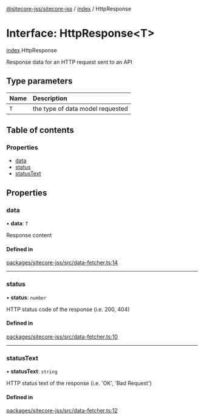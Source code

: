 [@sitecore-jss/sitecore-jss](../README.md) / [index](../modules/index.md) / HttpResponse

# Interface: HttpResponse\<T\>

[index](../modules/index.md).HttpResponse

Response data for an HTTP request sent to an API

## Type parameters

| Name | Description |
| :------ | :------ |
| `T` | the type of data model requested |

## Table of contents

### Properties

- [data](index.HttpResponse.md#data)
- [status](index.HttpResponse.md#status)
- [statusText](index.HttpResponse.md#statustext)

## Properties

### data

• **data**: `T`

Response content

#### Defined in

[packages/sitecore-jss/src/data-fetcher.ts:14](https://github.com/Sitecore/jss/blob/ae03d915a/packages/sitecore-jss/src/data-fetcher.ts#L14)

___

### status

• **status**: `number`

HTTP status code of the response (i.e. 200, 404)

#### Defined in

[packages/sitecore-jss/src/data-fetcher.ts:10](https://github.com/Sitecore/jss/blob/ae03d915a/packages/sitecore-jss/src/data-fetcher.ts#L10)

___

### statusText

• **statusText**: `string`

HTTP status text of the response (i.e. 'OK', 'Bad Request')

#### Defined in

[packages/sitecore-jss/src/data-fetcher.ts:12](https://github.com/Sitecore/jss/blob/ae03d915a/packages/sitecore-jss/src/data-fetcher.ts#L12)
